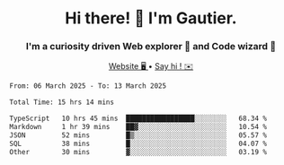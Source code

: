 <h1 align="center">Hi there! 👋 I'm Gautier.</h1>
<h3 align="center">I'm a curiosity driven Web explorer 🚀 and Code wizard 🧙</h3>

<p align="center">
  <a href="https://xisabla.github.io/">Website 🖥️ </a> •
  <a href="mailto:xisabla.dev@gmail.com">Say hi ! ✉️</a>
</p>

<!--START_SECTION:waka-->

```txt
From: 06 March 2025 - To: 13 March 2025

Total Time: 15 hrs 14 mins

TypeScript   10 hrs 45 mins  █████████████████░░░░░░░░   68.34 %
Markdown     1 hr 39 mins    ██▓░░░░░░░░░░░░░░░░░░░░░░   10.54 %
JSON         52 mins         █▒░░░░░░░░░░░░░░░░░░░░░░░   05.57 %
SQL          38 mins         █░░░░░░░░░░░░░░░░░░░░░░░░   04.07 %
Other        30 mins         ▓░░░░░░░░░░░░░░░░░░░░░░░░   03.19 %
```

<!--END_SECTION:waka-->

